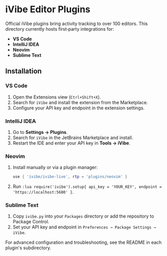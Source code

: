 # iVibe Editor Plugins

Official iVibe plugins bring activity tracking to over 100 editors. This directory currently hosts first‑party integrations for:

- **VS Code**
- **IntelliJ IDEA**
- **Neovim**
- **Sublime Text**

## Installation

### VS Code
1. Open the Extensions view (`Ctrl+Shift+X`).
2. Search for `iVibe` and install the extension from the Marketplace.
3. Configure your API key and endpoint in the extension settings.

### IntelliJ IDEA
1. Go to **Settings → Plugins**.
2. Search for `iVibe` in the JetBrains Marketplace and install.
3. Restart the IDE and enter your API key in **Tools → iVibe**.

### Neovim
1. Install manually or via a plugin manager:
   ```lua
   use { 'ivibe/ivibe-live', rtp = 'plugins/neovim' }
   ```
2. Run `:lua require('ivibe').setup{ api_key = 'YOUR_KEY', endpoint = 'https://localhost:5600' }`.

### Sublime Text
1. Copy `ivibe.py` into your `Packages` directory or add the repository to Package Control.
2. Set your API key and endpoint in `Preferences → Package Settings → iVibe`.

For advanced configuration and troubleshooting, see the README in each plugin's subdirectory.


